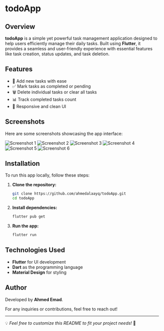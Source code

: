 # todoApp

## Overview
**todoApp** is a simple yet powerful task management application designed to help users efficiently manage their daily tasks. Built using **Flutter**, it provides a seamless and user-friendly experience with essential features like task creation, status updates, and task deletion.

## Features
- 📌 Add new tasks with ease
- ✅ Mark tasks as completed or pending
- 🗑️ Delete individual tasks or clear all tasks
- 📊 Track completed tasks count
- 🎨 Responsive and clean UI

## Screenshots
Here are some screenshots showcasing the app interface:

![Screenshot 1](https://github.com/ahmedalaayq/todoApp/raw/master/assets/images/screenshots/1.png)
![Screenshot 2](https://github.com/ahmedalaayq/todoApp/raw/master/assets/images/screenshots/2.png)
![Screenshot 3](https://github.com/ahmedalaayq/todoApp/raw/master/assets/images/screenshots/3.png)
![Screenshot 4](https://github.com/ahmedalaayq/todoApp/raw/master/assets/images/screenshots/4.png)
![Screenshot 5](https://github.com/ahmedalaayq/todoApp/raw/master/assets/images/screenshots/5.png)
![Screenshot 6](https://github.com/ahmedalaayq/todoApp/raw/master/assets/images/screenshots/6.png)

## Installation
To run this app locally, follow these steps:

1. **Clone the repository:**
   ```sh
   git clone https://github.com/ahmedalaayq/todoApp.git
   cd todoApp
   ```
2. **Install dependencies:**
   ```sh
   flutter pub get
   ```
3. **Run the app:**
   ```sh
   flutter run
   ```

## Technologies Used
- **Flutter** for UI development
- **Dart** as the programming language
- **Material Design** for styling

## Author
Developed by **Ahmed Emad**.

For any inquiries or contributions, feel free to reach out!

---
💡 _Feel free to customize this README to fit your project needs!_ 🚀

